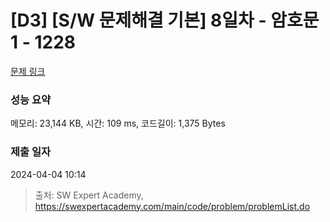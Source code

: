 # [D3] [S/W 문제해결 기본] 8일차 - 암호문1 - 1228 

[문제 링크](https://swexpertacademy.com/main/code/problem/problemDetail.do?contestProbId=AV14w-rKAHACFAYD) 

### 성능 요약

메모리: 23,144 KB, 시간: 109 ms, 코드길이: 1,375 Bytes

### 제출 일자

2024-04-04 10:14



> 출처: SW Expert Academy, https://swexpertacademy.com/main/code/problem/problemList.do